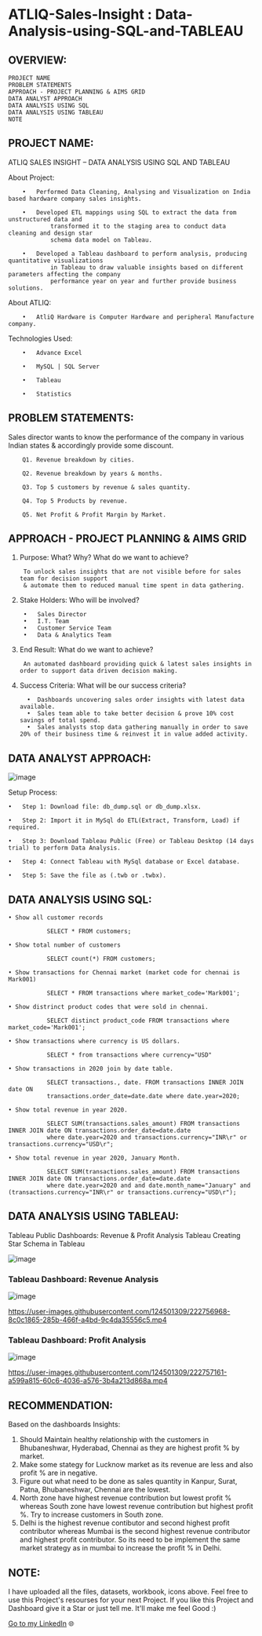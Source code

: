 # ATLIQ-Sales-Insight : Data-Analysis-using-SQL-and-TABLEAU

## OVERVIEW:
    PROJECT NAME
    PROBLEM STATEMENTS
    APPROACH - PROJECT PLANNING & AIMS GRID
    DATA ANALYST APPROACH
    DATA ANALYSIS USING SQL
    DATA ANALYSIS USING TABLEAU
    NOTE

## PROJECT NAME: 

ATLIQ SALES INSIGHT – DATA ANALYSIS USING SQL AND TABLEAU

About Project:

        •	Performed Data Cleaning, Analysing and Visualization on India based hardware company sales insights.

        •	Developed ETL mappings using SQL to extract the data from unstructured data and 
                transformed it to the staging area to conduct data cleaning and design star 
                schema data model on Tableau.

        •	Developed a Tableau dashboard to perform analysis, producing quantitative visualizations 
                in Tableau to draw valuable insights based on different parameters affecting the company 
                performance year on year and further provide business solutions.


About ATLIQ: 

        •	AtliQ Hardware is Computer Hardware and peripheral Manufacture company.


Technologies Used: 

        •	Advance Excel

        •	MySQL | SQL Server

        •	Tableau

        •	Statistics


## PROBLEM STATEMENTS:

Sales director wants to know the performance of the company in various Indian states & accordingly provide some discount.

        Q1. Revenue breakdown by cities.

        Q2. Revenue breakdown by years & months. 

        Q3. Top 5 customers by revenue & sales quantity.

        Q4. Top 5 Products by revenue.

        Q5. Net Profit & Profit Margin by Market.


## APPROACH - PROJECT PLANNING & AIMS GRID

1. Purpose: What? Why? What do we want to achieve?

        To unlock sales insights that are not visible before for sales team for decision support 
        & automate them to reduced manual time spent in data gathering.

2. Stake Holders: Who will be involved?
    
        •	Sales Director
        •	I.T. Team
        •	Customer Service Team
        •	Data & Analytics Team

3. End Result: What do we want to achieve?

        An automated dashboard providing quick & latest sales insights in order to support data driven decision making.

4. Success Criteria: What will be our success criteria?
    
         •	Dashboards uncovering sales order insights with latest data available.
         •	Sales team able to take better decision & prove 10% cost savings of total spend.
         •	Sales analysts stop data gathering manually in order to save 20% of their business time & reinvest it in value added activity.


## DATA ANALYST APPROACH:

![image](https://user-images.githubusercontent.com/124501309/216817831-a0750663-c931-45d6-8518-28bb4c57a5af.png)



Setup Process:
    
    •	Step 1: Download file: db_dump.sql or db_dump.xlsx.
    
    •	Step 2: Import it in MySql do ETL(Extract, Transform, Load) if required.
    
    •	Step 3: Download Tableau Public (Free) or Tableau Desktop (14 days trial) to perform Data Analysis.
    
    •	Step 4: Connect Tableau with MySql database or Excel database.
    
    •	Step 5: Save the file as (.twb or .twbx).


## DATA ANALYSIS USING SQL:

    • Show all customer records
               
               SELECT * FROM customers;
    
    • Show total number of customers
               
               SELECT count(*) FROM customers;
    
    • Show transactions for Chennai market (market code for chennai is Mark001)
               
               SELECT * FROM transactions where market_code='Mark001';
    
    • Show distrinct product codes that were sold in chennai.
               
               SELECT distinct product_code FROM transactions where market_code='Mark001';
    
    • Show transactions where currency is US dollars.
               
               SELECT * from transactions where currency="USD"
    
    • Show transactions in 2020 join by date table.
               
               SELECT transactions., date. FROM transactions INNER JOIN date ON 
               transactions.order_date=date.date where date.year=2020;
    
    • Show total revenue in year 2020.
               
               SELECT SUM(transactions.sales_amount) FROM transactions INNER JOIN date ON transactions.order_date=date.date 
               where date.year=2020 and transactions.currency="INR\r" or transactions.currency="USD\r";
    
    • Show total revenue in year 2020, January Month.
        
               SELECT SUM(transactions.sales_amount) FROM transactions INNER JOIN date ON transactions.order_date=date.date 
               where date.year=2020 and and date.month_name="January" and (transactions.currency="INR\r" or transactions.currency="USD\r");


## DATA ANALYSIS USING TABLEAU:

Tableau Public Dashboards: Revenue & Profit Analysis Tableau
Creating Star Schema in Tableau

![image](https://user-images.githubusercontent.com/124501309/216817919-d2377269-7a72-4a35-9350-8c7cd49da89c.png)

### Tableau Dashboard: Revenue Analysis

![image](https://user-images.githubusercontent.com/124501309/222758757-53ebef06-c95d-4aa1-bd16-cb38b2d2dfd8.png)



https://user-images.githubusercontent.com/124501309/222756968-8c0c1865-285b-466f-a4bd-9c4da35556c5.mp4

### Tableau Dashboard: Profit Analysis

![image](https://user-images.githubusercontent.com/124501309/222758196-8164d673-9904-4ed7-9e29-d97e6bf9517d.png)

https://user-images.githubusercontent.com/124501309/222757161-a599a815-60c6-4036-a576-3b4a213d868a.mp4

## RECOMMENDATION:

Based on the dashboards Insights:

  1) Should Maintain healthy relationship with the customers in Bhubaneshwar, Hyderabad, Chennai as they are highest profit % by market.
  2) Make some stategy for Lucknow market as its revenue are less and also profit % are in negative.
  3) Figure out what need to be done as sales quantity in Kanpur, Surat, Patna, Bhubaneshwar, Chennai are the lowest.
  4) North zone have highest revenue contribution but lowest profit % whereas South zone have lowest revenue contribution but highest profit %. Try to increase customers in South zone.
  5) Delhi is the highest revenue contibutor and second highest profit contributor whereas Mumbai is the second highest revenue contributor and highest profit contributor. So its need to be implement the same market strategy as in mumbai to increase the profit % in Delhi.


## NOTE:

I have uploaded all the files, datasets, workbook, icons above. Feel free to use this Project's resourses for your next Project. If you like this Project and Dashboard give it a Star or just tell me. It'll make me feel Good :)

[Go to my LinkedIn](https://www.linkedin.com/in/gulshan-gedam-362905209/) 🌐

